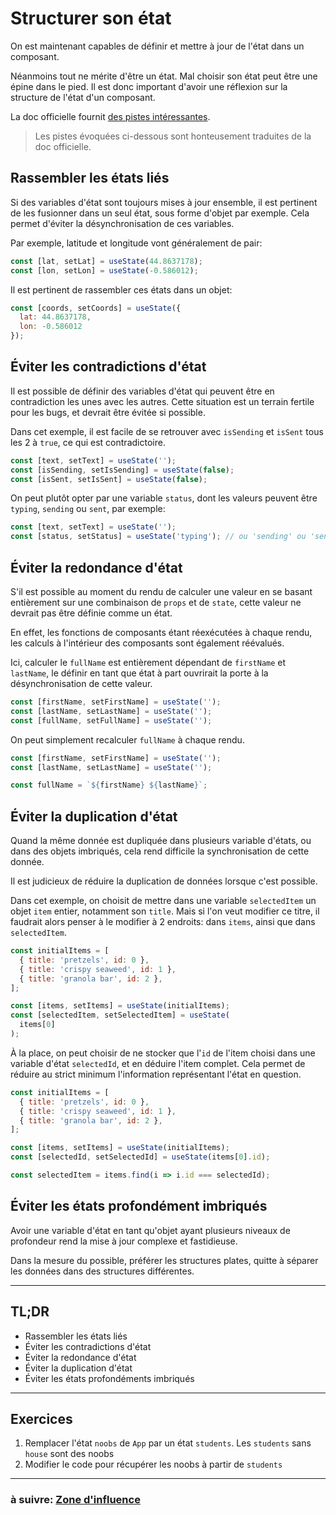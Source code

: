 # Structurer son état

On est maintenant capables de définir et mettre à jour de l'état dans un composant.

Néanmoins tout ne mérite d'être un état. Mal choisir son état peut être une épine dans le pied. Il est donc important d'avoir une réflexion sur la structure de l'état d'un composant.

La doc officielle fournit [des pistes intéressantes](https://beta.reactjs.org/learn/choosing-the-state-structure).

> Les pistes évoquées ci-dessous sont honteusement traduites de la doc officielle.

## Rassembler les états liés

Si des variables d'état sont toujours mises à jour ensemble, il est pertinent de les fusionner dans un seul état, sous forme d'objet par exemple. Cela permet d'éviter la désynchronisation de ces variables.

Par exemple, latitude et longitude vont généralement de pair:
```jsx
const [lat, setLat] = useState(44.8637178);
const [lon, setLon] = useState(-0.586012);
```

Il est pertinent de rassembler ces états dans un objet:
```jsx
const [coords, setCoords] = useState({
  lat: 44.8637178,
  lon: -0.586012
});
```

## Éviter les contradictions d'état

Il est possible de définir des variables d'état qui peuvent être en contradiction les unes avec les autres. Cette situation est un terrain fertile pour les bugs, et devrait être évitée si possible.

Dans cet exemple, il est facile de se retrouver avec `isSending` et `isSent` tous les 2 à `true`, ce qui est contradictoire.
```jsx
const [text, setText] = useState('');
const [isSending, setIsSending] = useState(false);
const [isSent, setIsSent] = useState(false);
```

On peut plutôt opter par une variable `status`, dont les valeurs peuvent être `typing`, `sending` ou `sent`, par exemple:
```jsx
const [text, setText] = useState('');
const [status, setStatus] = useState('typing'); // ou 'sending' ou 'sent'
```

## Éviter la redondance d'état

S'il est possible au moment du rendu de calculer une valeur en se basant entièrement sur une combinaison de `props` et de `state`, cette valeur ne devrait pas être définie comme un état.

En effet, les fonctions de composants étant réexécutées à chaque rendu, les calculs à l'intérieur des composants sont également réévalués.

Ici, calculer le `fullName` est entièrement dépendant de `firstName` et `lastName`, le définir en tant que état à part ouvrirait la porte à la désynchronisation de cette valeur.
```jsx
const [firstName, setFirstName] = useState('');
const [lastName, setLastName] = useState('');
const [fullName, setFullName] = useState('');
```

On peut simplement recalculer `fullName` à chaque rendu.
```jsx
const [firstName, setFirstName] = useState('');
const [lastName, setLastName] = useState('');

const fullName = `${firstName} ${lastName}`;
```

## Éviter la duplication d'état

Quand la même donnée est dupliquée dans plusieurs variable d'états, ou dans des objets imbriqués, cela rend difficile la synchronisation de cette donnée.

Il est judicieux de réduire la duplication de données lorsque c'est possible.

Dans cet exemple, on choisit de mettre dans une variable `selectedItem` un objet `item` entier, notamment son `title`. Mais si l'on veut modifier ce titre, il faudrait alors penser à le modifier à 2 endroits: dans `items`, ainsi que dans `selectedItem`.

```jsx
const initialItems = [
  { title: 'pretzels', id: 0 },
  { title: 'crispy seaweed', id: 1 },
  { title: 'granola bar', id: 2 },
];

const [items, setItems] = useState(initialItems);
const [selectedItem, setSelectedItem] = useState(
  items[0]
);
```

À la place, on peut choisir de ne stocker que l'`id` de l'item choisi dans une variable d'état `selectedId`, et en déduire l'item complet. Cela permet de réduire au strict minimum l'information représentant l'état en question.

```jsx
const initialItems = [
  { title: 'pretzels', id: 0 },
  { title: 'crispy seaweed', id: 1 },
  { title: 'granola bar', id: 2 },
];

const [items, setItems] = useState(initialItems);
const [selectedId, setSelectedId] = useState(items[0].id);

const selectedItem = items.find(i => i.id === selectedId);
```

## Éviter les états profondément imbriqués

Avoir une variable d'état en tant qu'objet ayant plusieurs niveaux de profondeur rend la mise à jour complexe et fastidieuse.

Dans la mesure du possible, préférer les structures plates, quitte à séparer les données dans des structures différentes.

---

## TL;DR

- Rassembler les états liés
- Éviter les contradictions d'état
- Éviter la redondance d'état
- Éviter la duplication d'état
- Éviter les états profondéments imbriqués

---

## Exercices

1. Remplacer l'état `noobs` de `App` par un état `students`. Les `students` sans `house` sont des noobs
2. Modifier le code pour récupérer les noobs à partir de `students`

---

### à suivre: [Zone d'influence](./5_influence_zone.md)
